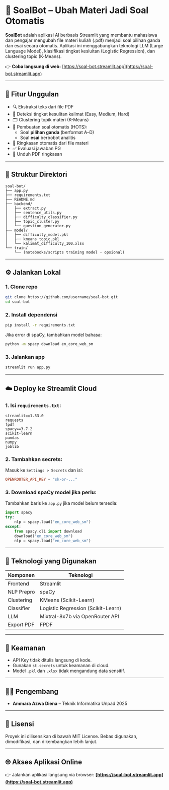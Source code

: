 # 📘 SoalBot – Ubah Materi Jadi Soal Otomatis

**SoalBot** adalah aplikasi AI berbasis Streamlit yang membantu mahasiswa dan pengajar mengubah file materi kuliah (.pdf) menjadi soal pilihan ganda dan esai secara otomatis. Aplikasi ini menggabungkan teknologi LLM (Large Language Model), klasifikasi tingkat kesluitan (Logistic Regression), dan clustering topic (K-Means).

👉 **Coba langsung di web:** [https://soal-bot.streamlit.app](https://soal-bot.streamlit.app)

---

## 🚀 Fitur Unggulan

- 🔍 Ekstraksi teks dari file PDF
- 🧠 Deteksi tingkat kesulitan kalimat (Easy, Medium, Hard)
- 🗂️ Clustering topik materi (K-Means)
- 📝 Pembuatan soal otomatis (HOTS):
  - Soal **pilihan ganda** (berformat A–D)
  - Soal **esai** berbobot analitis
- 📄 Ringkasan otomatis dari file materi
- ✅ Evaluasi jawaban PG
- 💾 Unduh PDF ringkasan

---

## 📂 Struktur Direktori

```
soal-bot/
├── app.py
├── requirements.txt
├── README.md
├── backend/
│   ├── extract.py
│   ├── sentence_utils.py
│   ├── difficulty_classifier.py
│   ├── topic_cluster.py
│   └── question_generator.py
├── model/
│   ├── difficulty_model.pkl
│   ├── kmeans_topic.pkl
│   └── kalimat_difficulty_100.xlsx
└── train/
    └── (notebooks/scripts training model - opsional)
```

---

## ⚙️ Jalankan Lokal

### 1. Clone repo
```bash
git clone https://github.com/username/soal-bot.git
cd soal-bot
```

### 2. Install dependensi
```bash
pip install -r requirements.txt
```
Jika error di spaCy, tambahkan model bahasa:
```bash
python -m spacy download en_core_web_sm
```

### 3. Jalankan app
```bash
streamlit run app.py
```

---

## ☁️ Deploy ke Streamlit Cloud

### 1. Isi `requirements.txt`:
```
streamlit==1.33.0
requests
fpdf
spacy==3.7.2
scikit-learn
pandas
numpy
joblib
```

### 2. Tambahkan secrets:
Masuk ke `Settings > Secrets` dan isi:
```toml
OPENROUTER_API_KEY = "sk-or-..."
```

### 3. Download spaCy model jika perlu:
Tambahkan baris ke `app.py` jika model belum tersedia:
```python
import spacy
try:
    nlp = spacy.load("en_core_web_sm")
except:
    from spacy.cli import download
    download("en_core_web_sm")
    nlp = spacy.load("en_core_web_sm")
```

---

## 🤖 Teknologi yang Digunakan

| Komponen      | Teknologi                           |
|---------------|--------------------------------------|
| Frontend      | Streamlit                            |
| NLP Prepro    | spaCy                                |
| Clustering    | KMeans (Scikit-Learn)                |
| Classifier    | Logistic Regression (Scikit-Learn)   |
| LLM           | Mixtral-8x7b via OpenRouter API      |
| Export PDF    | FPDF                                 |

---

## 🔐 Keamanan

- API Key tidak ditulis langsung di kode.
- Gunakan `st.secrets` untuk keamanan di cloud.
- Model `.pkl` dan `.xlsx` tidak mengandung data sensitif.

---

## 👨‍💻 Pengembang

- **Ammara Azwa Diena** – Teknik Informatika Unpad 2025

---

## 📄 Lisensi

Proyek ini dilisensikan di bawah MIT License. Bebas digunakan, dimodifikasi, dan dikembangkan lebih lanjut.

---

## 🌐 Akses Aplikasi Online

👉 Jalankan aplikasi langsung via browser:
**[https://soal-bot.streamlit.app](https://soal-bot.streamlit.app)**

